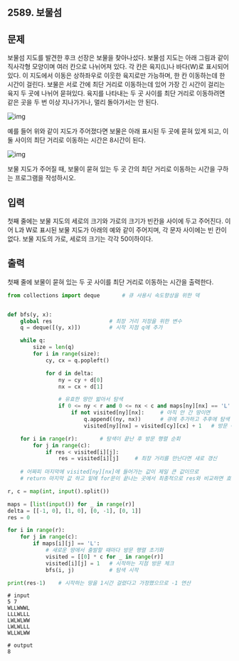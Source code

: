 ## 2589. 보물섬

## 문제

보물섬 지도를 발견한 후크 선장은 보물을 찾아나섰다. 보물섬 지도는 아래 그림과 같이 직사각형 모양이며 여러 칸으로 나뉘어져 있다. 각 칸은 육지(L)나 바다(W)로 표시되어 있다. 이 지도에서 이동은 상하좌우로 이웃한 육지로만 가능하며, 한 칸 이동하는데 한 시간이 걸린다. 보물은 서로 간에 최단 거리로 이동하는데 있어 가장 긴 시간이 걸리는 육지 두 곳에 나뉘어 묻혀있다. 육지를 나타내는 두 곳 사이를 최단 거리로 이동하려면 같은 곳을 두 번 이상 지나가거나, 멀리 돌아가서는 안 된다.

![img](img/보물섬1.jpg)

예를 들어 위와 같이 지도가 주어졌다면 보물은 아래 표시된 두 곳에 묻혀 있게 되고, 이 둘 사이의 최단 거리로 이동하는 시간은 8시간이 된다.

![img](img/보물섬2.jpg)

보물 지도가 주어질 때, 보물이 묻혀 있는 두 곳 간의 최단 거리로 이동하는 시간을 구하는 프로그램을 작성하시오.

## 입력

첫째 줄에는 보물 지도의 세로의 크기와 가로의 크기가 빈칸을 사이에 두고 주어진다. 이어 L과 W로 표시된 보물 지도가 아래의 예와 같이 주어지며, 각 문자 사이에는 빈 칸이 없다. 보물 지도의 가로, 세로의 크기는 각각 50이하이다.

## 출력

첫째 줄에 보물이 묻혀 있는 두 곳 사이를 최단 거리로 이동하는 시간을 출력한다.



```python
from collections import deque       # 큐 사용시 속도향상을 위한 덱


def bfs(y, x):
    global res                  # 최장 거리 저장을 위한 변수
    q = deque([(y, x)])         # 시작 지점 q에 추가

    while q:
        size = len(q)
        for i in range(size):
            cy, cx = q.popleft()

            for d in delta:
                ny = cy + d[0]
                nx = cx + d[1]

                # 유효한 땅만 밟아서 탐색
                if 0 <= ny < r and 0 <= nx < c and maps[ny][nx] == 'L':
                    if not visited[ny][nx]:     # 아직 안 간 땅이면
                        q.append((ny, nx))      # 큐에 추가하고 추후에 탐색
                        visited[ny][nx] = visited[cy][cx] + 1   # 방문 여부 행렬에 거리값 추가

    for i in range(r):       # 탐색이 끝난 후 방문 행렬 순회
        for j in range(c):
            if res < visited[i][j]:
                res = visited[i][j]     # 최장 거리를 만난다면 새로 갱신
                
    # 어짜피 마지막에 visited[ny][nx]에 들어가는 값이 제일 큰 값이므로
	# return 마지막 값 하고 밑에 for문이 끝나는 곳에서 최종적으로 res와 비교하면 효율적일 것 같다

r, c = map(int, input().split())

maps = [list(input()) for _ in range(r)]
delta = [[-1, 0], [1, 0], [0, -1], [0, 1]]
res = 0

for i in range(r):
    for j in range(c):
        if maps[i][j] == 'L':
            # 새로운 땅에서 출발할 때마다 방문 행렬 초기화
            visited = [[0] * c for _ in range(r)]
            visited[i][j] = 1   # 시작하는 지점 방문 체크
            bfs(i, j)           # 탐색 시작

print(res-1)    # 시작하는 땅을 1시간 걸렸다고 가정했으므로 -1 연산
```

```
# input
5 7
WLLWWWL
LLLWLLL
LWLWLWW
LWLWLLL
WLLWLWW

# output
8
```

